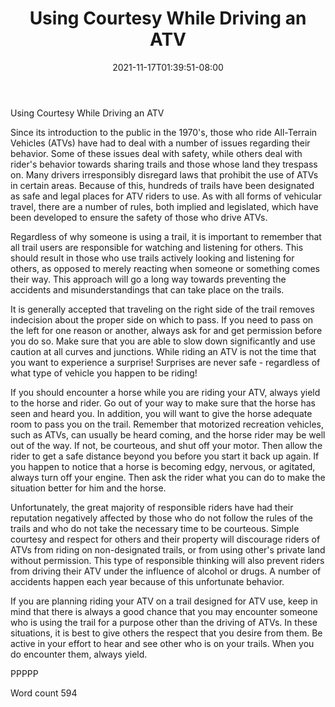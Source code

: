 ﻿---
title: "Using Courtesy While Driving an ATV"
date: 2021-11-17T01:39:51-08:00
description: "ATV TXT Tips for Web Success"
featured_image: "/images/ATV TXT.jpg"
tags: ["ATV TXT"]
---

Using Courtesy While Driving an ATV 

Since its introduction to the public in the 1970's, those who ride All-Terrain Vehicles (ATVs) have had to deal with a number of issues regarding their behavior. Some of these issues deal with safety, while others deal with rider's behavior towards sharing trails and those whose land they trespass on. Many drivers irresponsibly disregard laws that prohibit the use of ATVs in certain areas. Because of this, hundreds of trails have been designated as safe and legal places for ATV riders to use. As with all forms of vehicular travel, there are a number of rules, both implied and legislated, which have been developed to ensure the safety of those who drive ATVs.  

Regardless of why someone is using a trail, it is important to remember that all trail users are responsible for watching and listening for others. This should result in those who use trails actively looking and listening for others, as opposed to merely reacting when someone or something comes their way. This approach will go a long way towards preventing the accidents and misunderstandings that can take place on the trails.  

It is generally accepted that traveling on the right side of the trail removes indecision about the proper side on which to pass. If you need to pass on the left for one reason or another, always ask for and get permission before you do so. Make sure that you are able to slow down significantly and use caution at all curves and junctions. While riding an ATV is not the time that you want to experience a surprise! Surprises are never safe - regardless of what type of vehicle you happen to be riding!  

If you should encounter a horse while you are riding your ATV, always yield to the horse and rider. Go out of your way to make sure that the horse has seen and heard you. In addition, you will want to give the horse adequate room to pass you on the trail. Remember that motorized recreation vehicles, such as ATVs, can usually be heard coming, and the horse rider may be well out of the way. If not, be courteous, and shut off your motor. Then allow the rider to get a safe distance beyond you before you start it back up again. If you happen to notice that a horse is becoming edgy, nervous, or agitated, always turn off your engine. Then ask the rider what you can do to make the situation better for him and the horse.   

Unfortunately, the great majority of responsible riders have had their reputation negatively affected by those who do not follow the rules of the trails and who do not take the necessary time to be courteous. Simple courtesy and respect for others and their property will discourage riders of ATVs from riding on non-designated trails, or from using other's private land without permission. This type of responsible thinking will also prevent riders from driving their ATV under the influence of alcohol or drugs. A number of accidents happen each year because of this unfortunate behavior.  

If you are planning riding your ATV on a trail designed for ATV use, keep in mind that there is always a good chance that you may encounter someone who is using the trail for a purpose other than the driving of ATVs. In these situations, it is best to give others the respect that you desire from them. Be active in your effort to hear and see other who is on your trails. When you do encounter them, always yield. 

PPPPP

Word count 594


